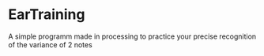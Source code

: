 # EarTraining
A simple programm made in processing to practice your precise recognition of the variance of 2 notes
